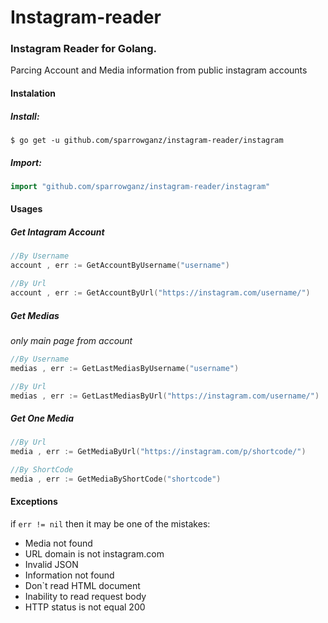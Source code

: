 # Instagram-reader

### Instagram Reader for Golang.

Parcing Account and Media information from public instagram accounts

#### Instalation
##### Install:
```
$ go get -u github.com/sparrowganz/instagram-reader/instagram
```

##### Import:
```go
import "github.com/sparrowganz/instagram-reader/instagram"
```

#### Usages

##### Get Intagram Account

```go
//By Username
account , err := GetAccountByUsername("username")
```

```go
//By Url
account , err := GetAccountByUrl("https://instagram.com/username/")
```

##### Get Medias
_only main page from account_
```go
//By Username
medias , err := GetLastMediasByUsername("username")
```

```go
//By Url
medias , err := GetLastMediasByUrl("https://instagram.com/username/")
```

##### Get One Media 

```go
//By Url
media , err := GetMediaByUrl("https://instagram.com/p/shortcode/")
```

```go
//By ShortCode
media , err := GetMediaByShortCode("shortcode")
```

#### Exceptions

if `err != nil` then it may be one of the mistakes:
* Media not found
* URL domain is not instagram.com
* Invalid JSON
* Information not found
* Don`t read HTML document
* Inability to read request body 
* HTTP status is not equal 200



